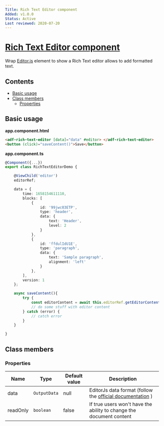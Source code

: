 ```yaml
---
Title: Rich Text Editor component
Added: v1.0.0
Status: Active
Last reviewed: 2020-07-20
---
```


# [Rich Text Editor component](lib/core/src/lib/rich-text-editor/rich-text-editor.component.ts "Defined in rich-text-editor.component.ts")

Wrap [Editor.js](https://editorjs.io/) element to show a Rich Text editor allows to add formatted text.

## Contents

-   [Basic usage](#basic-usage)
-   [Class members](#class-members)
    -   [Properties](#properties)

## Basic usage

**app.component.html**

```html
<adf-rich-text-editor [data]="data" #editor> </adf-rich-text-editor>
<button (click)="saveContent()">Save</button>
```

**app.component.ts**

```ts
@Component({...})
export class RichTextEditorDemo {

    @ViewChild('editor')
    editorRef;

    data = {
        time: 1658154611110,
        blocks: [
            {
                id: '99jwc03ETP',
                type: 'header',
                data: {
                    text: 'Header',
                    level: 2
                }
            },
            {
                id: 'ffdulIdU1E',
                type: 'paragraph',
                data: {
                    text: 'Sample paragraph',
                    alignment: 'left'
                }
            },
        ],
        version: 1
    };

    async saveContent(){
        try {
            const editorContent = await this.editorRef.getEditorContent();
            // do some stuff with editor content
        } catch (error) {
            // catch error
        }
    }

}
```

## Class members

### Properties

| Name     | Type         | Default value | Description                                                                                  |
| -------- | ------------ | ------------- | -------------------------------------------------------------------------------------------- |
| data     | `OutputData` | null          | EditorJs data format (follow the [official documentation](https://editorjs.io/saving-data) ) |
| readOnly | `boolean`    | false         | If true users won't have the ability to change the document content                          |
